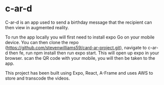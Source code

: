 # c-ar-d

C-ar-d is an app used to send a birthday message that the recipient can then view in augmented reality.

To run the app locally you will first need to install expo Go on your mobile device. You can then clone the repo (https://github.com/stevenwilliams59/card-ar-project.git), navigate to c-ar-d then fe, run npm install then run expo start. This will open up expo in your browser. scan the QR code with your mobile, you will then be taken to the app.

This project has been built using Expo, React, A-Frame and uses AWS to store and transcode the videos.